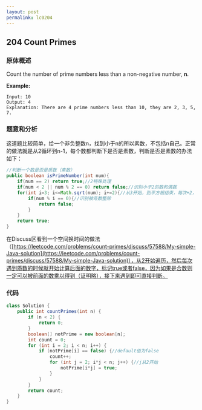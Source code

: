 ```yaml
---
layout: post
permalink: lc0204
---
```


## 204 Count Primes

### 原体概述

Count the number of prime numbers less than a non-negative number, **n**.

**Example:**

```text
Input: 10
Output: 4
Explanation: There are 4 prime numbers less than 10, they are 2, 3, 5, 7.
```

### 题意和分析

这道题比较简单，给一个非负整数n，找到小于n的所以素数，不包括n自己。正常的做法就是从2循环到n-1，每个数都判断下是否是素数，判断是否是素数的办法如下：

```java
//判断一个数是否是质数（素数）
public boolean isPrimeNumber(int num){
    if(num == 2) return true;//2特殊处理
    if(num < 2 || num % 2 == 0) return false;//识别小于2的数和偶数
    for(int i=3; i<=Math.sqrt(num); i+=2){//从3开始，到平方根结束，每次+2，因为偶数肯定不是质数
        if(num % i == 0){//识别被奇数整除
            return false;
        }
    }
    return true;
}
```

在Discuss区看到一个空间换时间的做法（[https://leetcode.com/problems/count-primes/discuss/57588/My-simple-Java-solution](https://leetcode.com/problems/count-primes/discuss/57588/My-simple-Java-solution)），从2开始遍历，然后每次遇到质数的时候就开始计算后面的数字，标记true或者false，因为如果是合数则一定可以被前面的数乘以得到（证明略），接下来遇到即可直接判断。

### 代码

```java
class Solution {
    public int countPrimes(int n) {
        if (n < 2) {
            return 0;
        }
        boolean[] notPrime = new boolean[n];
        int count = 0;
        for (int i = 2; i < n; i++) {
            if (notPrime[i] == false) {//default值为false
                count++;
                for (int j = 2; i*j < n; j++) {//j从2开始
                    notPrime[i*j] = true;
                }
            }
        }
        return count;
    }
}
```
